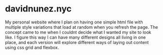 # davidnunez.nyc
My personal website where I plan on having one simple html file with multiple style variations that load at random when you refresh the page. The concept came to me when I couldnt decide what I wanted my site to look like. I figure this way I can have many different designs all living in one place, and each version will explore different ways of laying out content using css grid and flexbox. 
